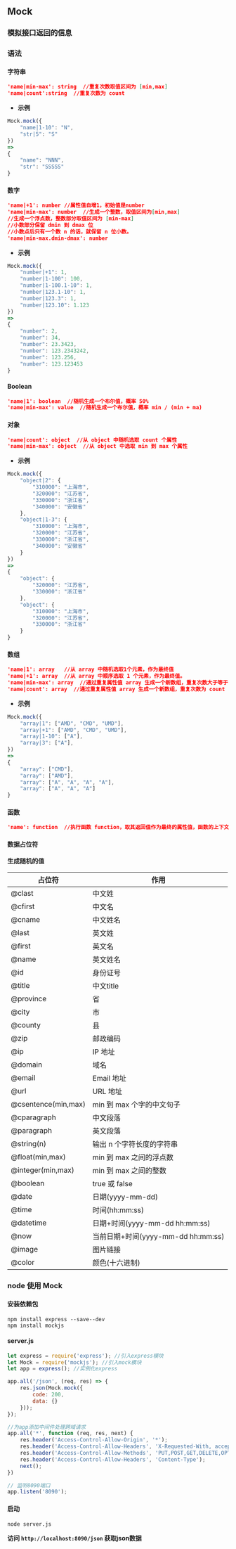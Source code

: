 ## Mock

### 模拟接口返回的信息

### 语法

#### 字符串

```json
'name|min-max': string  //重复次数取值区间为 [min,max]
'name|count':string  //重复次数为 count
```

- **示例**

```js
Mock.mock({
	"name|1-10": "N",
    "str|5": "S"
})
=>
{
	"name": "NNN",
	"str": "SSSSS"
}
```

#### 数字

```json
'name|+1': number //属性值自增1，初始值是number
'name|min-max': number  //生成一个整数，取值区间为[min,max]
//生成一个浮点数，整数部分取值区间为 [min-max]
//小数部分保留 dmin 到 dmax 位
//小数点后只有一个数 n 的话，就保留 n 位小数。
'name|min-max.dmin-dmax': number  
```

- **示例**

```js
Mock.mock({
  	"number|+1": 1,
    "number|1-100": 100,
    "number|1-100.1-10": 1,
    "number|123.1-10": 1,
    "number|123.3": 1,
    "number|123.10": 1.123
})
=>
{
    "number": 2,
    "number": 34,
    "number": 23.3423,
    "number": 123.2343242,
    "number": 123.256,
    "number": 123.123453
}
```

#### Boolean

```json
'name|1': boolean  //随机生成一个布尔值，概率 50%
'name|min-max': value  //随机生成一个布尔值，概率 min / (min + ma)
```

#### 对象

```json
'name|count': object  //从 object 中随机选取 count 个属性
'name|min-max': object  //从 object 中选取 min 到 max 个属性
```

- **示例**

```js
Mock.mock({
	"object|2": {
    	"310000": "上海市",
        "320000": "江苏省",
        "330000": "浙江省",
        "340000": "安徽省"
	},
    "object|1-3": {
    	"310000": "上海市",
        "320000": "江苏省",
        "330000": "浙江省",
        "340000": "安徽省"
	}
})
=>
{
	"object": {
        "320000": "江苏省",
		"330000": "浙江省"
  	},
    "object": {
    	"310000": "上海市",
        "320000": "江苏省",
        "330000": "浙江省"
	}
}
```

#### 数组

```json
'name|1': array   //从 array 中随机选取1个元素，作为最终值
'name|+1': array  //从 array 中顺序选取 1 个元素，作为最终值。
'name|min-max': array  //通过重复属性值 array 生成一个新数组，重复次数大于等于 min，小于等于 max
'name|count': array  //通过重复属性值 array 生成一个新数组，重复次数为 count
```

- **示例**

```js
Mock.mock({
	"array|1": ["AMD", "CMD", "UMD"],
    "array|+1": ["AMD", "CMD", "UMD"],
    "array|1-10": ["A"],
    "array|3": ["A"],
})
=>
{
    "array": ["CMD"],
    "array": ["AMD"],
    "array": ["A", "A", "A", "A"],
    "array": ["A", "A", "A"]
}
```

#### 函数

```json
'name': function  //执行函数 function，取其返回值作为最终的属性值，函数的上下文为属性 ‘name’ 所在的对象
```

#### 数据占位符

**生成随机的值**

| 占位符              | 作用                               |
| ------------------- | ---------------------------------- |
| @clast              | 中文姓                             |
| @cfirst             | 中文名                             |
| @cname              | 中文姓名                           |
| @last               | 英文姓                             |
| @first              | 英文名                             |
| @name               | 英文姓名                           |
| @id                 | 身份证号                           |
| @title              | 中文title                          |
| @province           | 省                                 |
| @city               | 市                                 |
| @county             | 县                                 |
| @zip                | 邮政编码                           |
| @ip                 | IP 地址                            |
| @domain             | 域名                               |
| @email              | Email 地址                         |
| @url                | URL 地址                           |
| @csentence(min,max) | min 到 max 个字的中文句子          |
| @cparagraph         | 中文段落                           |
| @paragraph          | 英文段落                           |
| @string(n)          | 输出 n 个字符长度的字符串          |
| @float(min,max)     | min 到 max 之间的浮点数            |
| @integer(min,max)   | min 到 max 之间的整数              |
| @boolean            | true 或 false                      |
| @date               | 日期(yyyy-mm-dd)                   |
| @time               | 时间(hh:mm:ss)                     |
| @datetime           | 日期+时间(yyyy-mm-dd hh:mm:ss)     |
| @now                | 当前日期+时间(yyyy-mm-dd hh:mm:ss) |
| @image              | 图片链接                           |
| @color              | 颜色(十六进制)                     |

### node 使用 Mock

#### 安装依赖包

```shell
npm install express --save--dev
npm install mockjs
```

#### server.js

```js
let express = require('express'); //引入express模块
let Mock = require('mockjs'); //引入mock模块
let app = express(); //实例化express

app.all('/json', (req, res) => {
    res.json(Mock.mock({
        code: 200,
        data: {}
    }));
});

//为app添加中间件处理跨域请求
app.all('*', function (req, res, next) {
    res.header('Access-Control-Allow-Origin', '*');
    res.header('Access-Control-Allow-Headers', 'X-Requested-With, accept, origin, content-type');
    res.header('Access-Control-Allow-Methods', 'PUT,POST,GET,DELETE,OPTIONS');
    res.header('Access-Control-Allow-Headers', 'Content-Type');
    next();
})

// 监听8090端口
app.listen('8090');
```

#### 启动

```shell
node server.js
```

**访问 `http://localhost:8090/json` 获取json数据**

